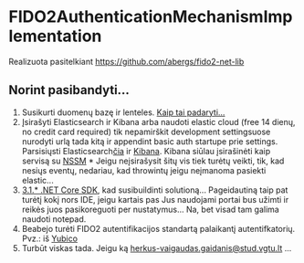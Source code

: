 # FIDO2AuthenticationMechanismImplementation

Realizuota pasitelkiant https://github.com/abergs/fido2-net-lib 

## Norint pasibandyti... ##

1. Susikurti duomenų bazę ir lenteles. [Kaip tai padaryti...](https://github.com/herkusas/FIDO2AuthenticationMechanismImplementation/tree/master/dbScripts)
2. Įsirašyti Elasticsearch ir Kibana arba naudoti elastic cloud (free 14 dienų, no credit card required) tik nepamirškit development settingsuose nurodyti urlą tada kitą ir appendint basic auth startupe prie settings. Parsisiųsti Elasticsearch[čia](https://www.elastic.co/guide/en/elasticsearch/reference/current/windows.html) ir [Kibana](https://artifacts.elastic.co/downloads/kibana/kibana-7.6.2-windows-x86_64.zip). Kibana siūlau įsirašinėti kaip servisą su [NSSM](https://nssm.cc/release/nssm-2.24.zip) * Jeigu neįsirašysit šitų vis tiek turėtų veikti, tik, kad nesiųs eventų, nedariau, kad throwintų jeigu neįmanoma pasiekti elastic...
3. [3.1.* .NET Core SDK](https://dotnet.microsoft.com/download/dotnet-core/thank-you/sdk-3.1.201-windows-x64-installer), kad susibuildinti solutioną... Pageidautiną taip pat turėtį kokį nors IDE, jeigu kartais pas Jus naudojami portai bus užimti ir reikės juos pasikoreguoti per nustatymus... Na, bet visad tam galima naudoti notepad.
4. Beabejo turėti FIDO2 autentifikacijos standartą palaikantį autentifkatorių. Pvz.: iš [Yubico](https://www.yubico.com/)
5. Turbūt viskas tada. Jeigu ką herkus-vaigaudas.gaidanis@stud.vgtu.lt ...
